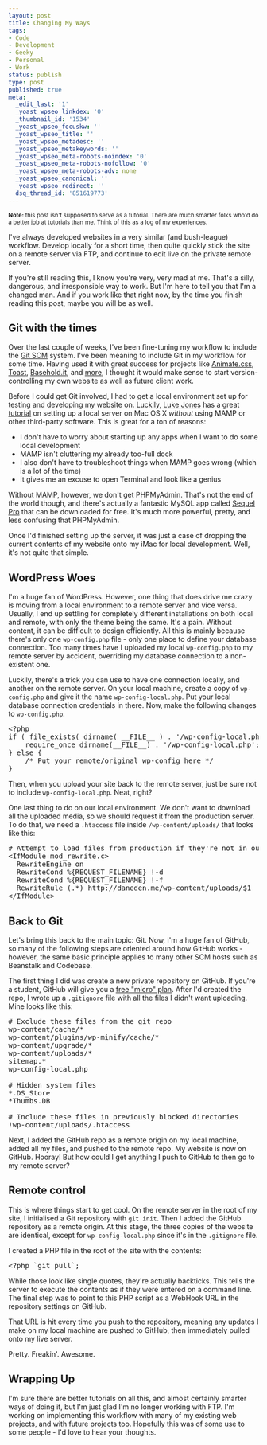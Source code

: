 ```yaml
---
layout: post
title: Changing My Ways
tags:
- Code
- Development
- Geeky
- Personal
- Work
status: publish
type: post
published: true
meta:
  _edit_last: '1'
  _yoast_wpseo_linkdex: '0'
  _thumbnail_id: '1534'
  _yoast_wpseo_focuskw: ''
  _yoast_wpseo_title: ''
  _yoast_wpseo_metadesc: ''
  _yoast_wpseo_metakeywords: ''
  _yoast_wpseo_meta-robots-noindex: '0'
  _yoast_wpseo_meta-robots-nofollow: '0'
  _yoast_wpseo_meta-robots-adv: none
  _yoast_wpseo_canonical: ''
  _yoast_wpseo_redirect: ''
  dsq_thread_id: '851619773'
---
```

<small><strong>Note:</strong> this post isn't supposed to serve as a tutorial. There are much smarter folks who'd do a better job at tutorials than me. Think of this as a log of my experiences.</small>

I've always developed websites in a very similar (and bush-league) workflow. Develop locally for a short time, then quite quickly stick the site on a remote server via FTP, and continue to edit live on the private remote server.

If you're still reading this, I know you're very, very mad at me. That's a silly, dangerous, and irresponsible way to work. But I'm here to tell you that I'm a changed man. And if you work like that right now, by the time you finish reading this post, maybe you will be as well. <!--more-->

<h2>Git with the times</h2>
Over the last couple of weeks, I've been fine-tuning my workflow to include the <a href="http://git-scm.com">Git SCM</a> system. I've been meaning to include Git in my workflow for some time. Having used it with great success for projects like <a href="http://daneden.me/animate">Animate.css</a>, <a href="http://daneden.me/toast">Toast</a>, <a href="http://basehold.it">Basehold.it</a>, and <a href="http://github.com/daneden">more</a>, I thought it would make sense to start version-controlling my own website as well as future client work.

Before I could get Git involved, I had to get a local environment set up for testing and developing my website on. Luckily, <a href="https://twitter.com/lukejones">Luke Jones</a> has a great <a href="http://www.lukejones.me/articles/set-up-a-local-server-on-os-x/">tutorial</a> on setting up a local server on Mac OS X <em>without</em> using MAMP or other third-party software. This is great for a ton of reasons:

<ul>
<li>I don't have to worry about starting up any apps when I want to do some local development</li>
<li>MAMP isn't cluttering my already too-full dock</li>
<li>I also don't have to troubleshoot things when MAMP goes wrong (which is a lot of the time)</li>
<li>It gives me an excuse to open Terminal and look like a genius</li>
</ul>

Without MAMP, however, we don't get PHPMyAdmin. That's not the end of the world though, and there's actually a fantastic MySQL app called <a href="http://www.sequelpro.com">Sequel Pro</a> that can be downloaded for free. It's much more powerful, pretty, and less confusing that PHPMyAdmin.

Once I'd finished setting up the server, it was just a case of dropping the current contents of my website onto my iMac for local development. Well, it's not quite that simple.

<h2>WordPress Woes</h2>
I'm a huge fan of WordPress. However, one thing that does drive me crazy is moving from a local environment to a remote server and vice versa. Usually, I end up settling for completely different installations on both local and remote, with only the theme being the same. It's a pain. Without content, it can be difficult to design efficiently. All this is mainly because there's only one <code>wp-config.php</code> file - only one place to define your database connection. Too many times have I uploaded my local <code>wp-config.php</code> to my remote server by accident, overriding my database connection to a non-existent one.

Luckily, there's a trick you can use to have one connection locally, and another on the remote server. On your local machine, create a copy of <code>wp-config.php</code> and give it the name <code>wp-config-local.php</code>. Put your local database connection credentials in there. Now, make the following changes to <code>wp-config.php</code>:

<pre class=prettyprint>&lt;?php
if ( file_exists( dirname( __FILE__ ) . '/wp-config-local.php' ) ) {
    require_once dirname(__FILE__) . '/wp-config-local.php';
} else {
    /* Put your remote/original wp-config here */
}</pre>

Then, when you upload your site back to the remote server, just be sure not to include <code>wp-config-local.php</code>. Neat, right?

One last thing to do on our local environment. We don't want to download all the uploaded media, so we should request it from the production server. To do that, we need a <code>.htaccess</code> file inside <code>/wp-content/uploads/</code> that looks like this:

<pre class=prettyprint># Attempt to load files from production if they're not in our local version
&lt;IfModule mod_rewrite.c>
  RewriteEngine on
  RewriteCond %{REQUEST_FILENAME} !-d
  RewriteCond %{REQUEST_FILENAME} !-f
  RewriteRule (.*) http://daneden.me/wp-content/uploads/$1
&lt;/IfModule></pre>

<h2>Back to Git</h2>
Let's bring this back to the main topic: Git. Now, I'm a huge fan of GitHub, so many of the following steps are oriented around how GitHub works - however, the same basic principle applies to many other SCM hosts such as Beanstalk and Codebase.

The first thing I did was create a new private repository on GitHub. If you're a student, GitHub will give you a <a href="https://github.com/edu">free "micro" plan</a>. After I'd created the repo, I wrote up a <code>.gitignore</code> file with all the files I didn't want uploading. Mine looks like this:

<pre class=prettyprint># Exclude these files from the git repo
wp-content/cache/*
wp-content/plugins/wp-minify/cache/*
wp-content/upgrade/*
wp-content/uploads/*
sitemap.*
wp-config-local.php
 
# Hidden system files
*.DS_Store
*Thumbs.DB
 
# Include these files in previously blocked directories
!wp-content/uploads/.htaccess</pre>

Next, I added the GitHub repo as a remote origin on my local machine, added all my files, and pushed to the remote repo. My website is now on GitHub. Hooray! But how could I get anything I push to GitHub to then go to my remote server?

<h2>Remote control</h2>
This is where things start to get cool. On the remote server in the root of my site, I initialised a Git repository with <code>git init</code>. Then I added the GitHub repository as a remote origin. At this stage, the three copies of the website are identical, except for <code>wp-config-local.php</code> since it's in the <code>.gitignore</code> file.

I created a PHP file in the root of the site with the contents:

<pre class=prettyprint>&lt;?php `git pull`;</pre>

While those look like single quotes, they're actually backticks. This tells the server to execute the contents as if they were entered on a command line. The final step was to point to this PHP script as a WebHook URL in the repository settings on GitHub.

That URL is hit every time you push to the repository, meaning any updates I make on my local machine are pushed to GitHub, then immediately pulled onto my live server.

Pretty. Freakin'. Awesome.

<h2>Wrapping Up</h2>
I'm sure there are better tutorials on all this, and almost certainly smarter ways of doing it, but I'm just glad I'm no longer working with FTP. I'm working on implementing this workflow with many of my existing web projects, and with future projects too. Hopefully this was of some use to some people - I'd love to hear your thoughts.
